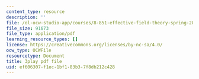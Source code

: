 ```yaml
---
content_type: resource
description: ''
file: /ol-ocw-studio-app/courses/8-851-effective-field-theory-spring-2013/ef606307f1ec1bf183b37f8db212c428_zd9aU90WzV8.pdf
file_size: 91673
file_type: application/pdf
learning_resource_types: []
license: https://creativecommons.org/licenses/by-nc-sa/4.0/
ocw_type: OCWFile
resourcetype: Document
title: 3play pdf file
uid: ef606307-f1ec-1bf1-83b3-7f8db212c428
---
```

